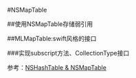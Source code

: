 #NSMapTable

##使用NSMapTable存储弱引用

##MLMapTable:swift风格的接口

###实现subscript方法、CollectionType接口

参考：[NSHash​Table & NSMap​Table](http://nshipster.com/nshashtable-and-nsmaptable/)